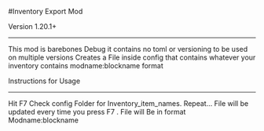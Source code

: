 
#Inventory Export Mod 

Version 1.20.1+
**************************

This mod is barebones Debug it contains no toml or versioning to be used on multiple versions
Creates a File inside config that contains whatever your inventory contains modname:blockname format 



Instructions for Usage  
**********************************

Hit F7  Check config Folder for Inventory_item_names. Repeat... File will be updated every time you press F7 . File will Be in format Modname:blockname 

